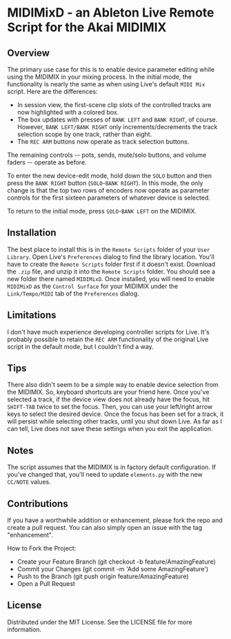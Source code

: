 # MIDIMixD - an Ableton Live Remote Script for the Akai MIDIMIX

## Overview

The primary use case for this is to enable device parameter editing while using the MIDIMIX in your mixing process.  In the initial mode, the functionality is nearly the same as when using Live's default `MIDI Mix` script.  Here are the differences: 
- In session view, the first-scene clip slots of the controlled tracks are now highlighted with a colored box.  
-  The box updates with presses of `BANK LEFT` and `BANK RIGHT`, of course.  However, `BANK LEFT/BANK RIGHT` only increments/decrements the track selection scope by one track, rather than eight.
- The `REC ARM` buttons now operate as track selection buttons.

The remaining controls -- pots, sends, mute/solo buttons, and volume faders -- operate as before.

To enter the new device-edit mode, hold down the `SOLO` button and then press the `BANK RIGHT` button (`SOLO`-`BANK RIGHT`).  In this mode, the only change is that the top two rows of encoders now operate as parameter controls for the first sixteen parameters of whatever device is selected.

To return to the initial mode, press `SOLO`-`BANK LEFT` on the MIDIMIX.

## Installation
The best place to install this is in the `Remote Scripts` folder of your `User Library`.  Open  Live's `Preferences` dialog to find the library location.  You'll have to create the `Remote Scripts` folder first if it doesn't exist.  Download the `.zip` file, and unzip it into the `Remote Scripts` folder.  You should see a new folder there named `MIDIMixD`.  Once installed, you will need to enable `MIDIMixD` as the `Control Surface` for your MIDIMIX under the `Link/Tempo/MIDI` tab of the `Preferences` dialog.


## Limitations
I don't have much experience developing controller scripts for Live.  It's probably possible to retain the `REC ARM` functionality of the original Live script in the default mode, but I couldn't find a way.

## Tips
There also didn't seem to be a simple way to enable device selection from the MIDIMIX.  So, keyboard shortcuts are your friend here.  Once you've selected a track, if the device view does not already have the focus, hit `SHIFT-TAB` twice to set the focus.  Then, you can use your left/right arrow keys to select the desired device.  Once the focus has been set for a track, it will persist while selecting other tracks, until you shut down Live.  As far as I can tell, Live does not save these settings when you exit the application.

## Notes
The script assumes that the MIDIMIX is in factory default configuration.  If you've changed that, you'll need to update `elements.py` with the new `CC/NOTE` values.

## Contributions
If you have a worthwhile addition or enhancement, please fork the repo and create a pull request. You can also simply open an issue with the tag "enhancement".

How to Fork the Project:
- Create your Feature Branch (git checkout -b feature/AmazingFeature)
- Commit your Changes (git commit -m 'Add some AmazingFeature')
- Push to the Branch (git push origin feature/AmazingFeature)
- Open a Pull Request

## License
Distributed under the MIT License. See the LICENSE file for more information.